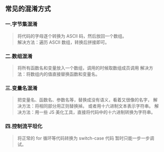 ## 常见的混淆方式

### 一.字节集混淆
> 将代码的字母逐个转换为 ASCII 码，然后放回一个数组。  
> 解决方法：遍历 ASCII 数组，转换后拼接即可。  

### 二.数组混淆
> 将所有函数名和变量放入一个数组，调用的时候取数组成员调用
> 解决方法：将数组内的值直接替换函数和变量名。

### 三.变量名混淆
> 把变量名、函数名、参数名等，替换成没有语义，看着又很像的名字，
> 解决方法：将相同部分用正则替换掉。
> 或者用十六进制文本表示字符串。
> 解决方法：用一些 JS 美化工具，直接将代码中的十六进制转换为字符串。

### 四.控制流平坦化
> 将正常的 for 循环等代码转换为 switch-case 代码
> 暂时只能一步一步调试。
